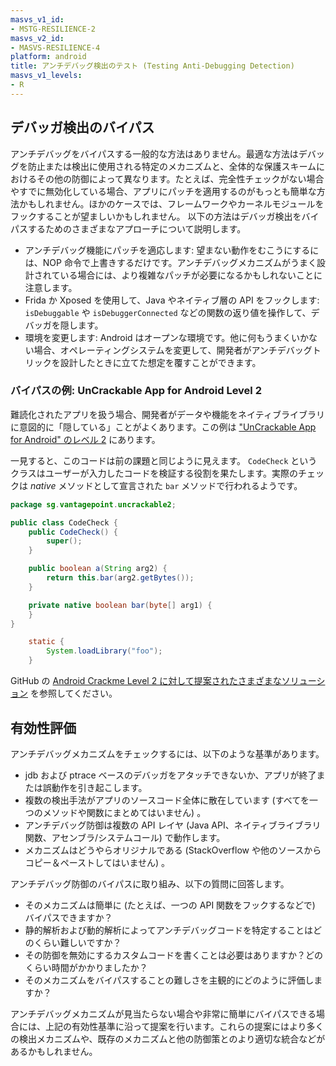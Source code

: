```yaml
---
masvs_v1_id:
- MSTG-RESILIENCE-2
masvs_v2_id:
- MASVS-RESILIENCE-4
platform: android
title: アンチデバッグ検出のテスト (Testing Anti-Debugging Detection)
masvs_v1_levels:
- R
---
```


## デバッガ検出のバイパス

アンチデバッグをバイパスする一般的な方法はありません。最適な方法はデバッグを防止または検出に使用される特定のメカニズムと、全体的な保護スキームにおけるその他の防御によって異なります。たとえば、完全性チェックがない場合やすでに無効化している場合、アプリにパッチを適用するのがもっとも簡単な方法かもしれません。ほかのケースでは、フレームワークやカーネルモジュールをフックすることが望ましいかもしれません。
以下の方法はデバッガ検出をバイパスするためのさまざまなアプローチについて説明します。

- アンチデバッグ機能にパッチを適応します: 望まない動作をむこうにするには、NOP 命令で上書きするだけです。アンチデバッグメカニズムがうまく設計されている場合には、より複雑なパッチが必要になるかもしれないことに注意します。
- Frida か Xposed を使用して、Java やネイティブ層の API をフックします: `isDebuggable` や `isDebuggerConnected` などの関数の返り値を操作して、デバッガを隠します。
- 環境を変更します: Android はオープンな環境です。他に何もうまくいかない場合、オペレーティングシステムを変更して、開発者がアンチデバッグトリックを設計したときに立てた想定を覆すことができます。

### バイパスの例: UnCrackable App for Android Level 2

難読化されたアプリを扱う場合、開発者がデータや機能をネイティブライブラリに意図的に「隠している」ことがよくあります。この例は ["UnCrackable App for Android" のレベル 2](../../../Document/0x08b-Reference-Apps.md#android-uncrackable-l2) にあります。

一見すると、このコードは前の課題と同じように見えます。 `CodeCheck` というクラスはユーザーが入力したコードを検証する役割を果たします。実際のチェックは _native_ メソッドとして宣言された `bar` メソッドで行われるようです。

```java
package sg.vantagepoint.uncrackable2;

public class CodeCheck {
    public CodeCheck() {
        super();
    }

    public boolean a(String arg2) {
        return this.bar(arg2.getBytes());
    }

    private native boolean bar(byte[] arg1) {
    }
}

    static {
        System.loadLibrary("foo");
    }
```

GitHub の [Android Crackme Level 2 に対して提案されたさまざまなソリューション](https://mas.owasp.org/crackmes/Android#android-uncrackable-l2 "Solutions Android Crackme Level 2") を参照してください。

## 有効性評価

アンチデバッグメカニズムをチェックするには、以下のような基準があります。

- jdb および ptrace ベースのデバッガをアタッチできないか、アプリが終了または誤動作を引き起こします。
- 複数の検出手法がアプリのソースコード全体に散在しています (すべてを一つのメソッドや関数にまとめてはいません) 。
- アンチデバッグ防御は複数の API レイヤ (Java API、ネイティブライブラリ関数、アセンブラ/システムコール) で動作します。
- メカニズムはどうやらオリジナルである (StackOverflow や他のソースからコピー＆ペーストしてはいません) 。

アンチデバッグ防御のバイパスに取り組み、以下の質問に回答します。

- そのメカニズムは簡単に (たとえば、一つの API 関数をフックするなどで) バイパスできますか？
- 静的解析および動的解析によってアンチデバッグコードを特定することはどのくらい難しいですか？
- その防御を無効にするカスタムコードを書くことは必要はありますか？どのくらい時間がかかりましたか？
- そのメカニズムをバイパスすることの難しさを主観的にどのように評価しますか？

アンチデバッグメカニズムが見当たらない場合や非常に簡単にバイパスできる場合には、上記の有効性基準に沿って提案を行います。これらの提案にはより多くの検出メカニズムや、既存のメカニズムと他の防御策とのより適切な統合などがあるかもしれません。
